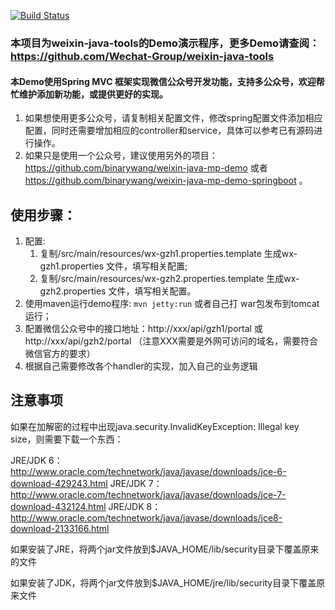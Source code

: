 [![Build Status](https://travis-ci.org/binarywang/weixin-java-mp-multi-demo.svg?branch=master)](https://travis-ci.org/binarywang/weixin-java-mp-multi-demo)
### 本项目为weixin-java-tools的Demo演示程序，更多Demo请查阅：https://github.com/Wechat-Group/weixin-java-tools

#### 本Demo使用Spring MVC 框架实现微信公众号开发功能，支持多公众号，欢迎帮忙维护添加新功能，或提供更好的实现。
1. 如果想使用更多公众号，请复制相关配置文件，修改spring配置文件添加相应配置，同时还需要增加相应的controller和service，具体可以参考已有源码进行操作。
1. 如果只是使用一个公众号，建议使用另外的项目：
https://github.com/binarywang/weixin-java-mp-demo 或者 https://github.com/binarywang/weixin-java-mp-demo-springboot 。

## 使用步骤：
1. 配置:
	1. 复制/src/main/resources/wx-gzh1.properties.template 生成wx-gzh1.properties 文件，填写相关配置;
	2. 复制/src/main/resources/wx-gzh2.properties.template 生成wx-gzh2.properties 文件，填写相关配置。		
1. 使用maven运行demo程序: `mvn jetty:run`  或者自己打 war包发布到tomcat运行；
1. 配置微信公众号中的接口地址：http://xxx/api/gzh1/portal 或 http://xxx/api/gzh2/portal （注意XXX需要是外网可访问的域名，需要符合微信官方的要求）
1. 根据自己需要修改各个handler的实现，加入自己的业务逻辑
	


## 注意事项
如果在加解密的过程中出现java.security.InvalidKeyException: Illegal key size，则需要下载一个东西：

JRE/JDK 6：http://www.oracle.com/technetwork/java/javase/downloads/jce-6-download-429243.html
JRE/JDK 7：http://www.oracle.com/technetwork/java/javase/downloads/jce-7-download-432124.html
JRE/JDK 8：http://www.oracle.com/technetwork/java/javase/downloads/jce8-download-2133166.html

如果安装了JRE，将两个jar文件放到$JAVA_HOME/lib/security目录下覆盖原来的文件

如果安装了JDK，将两个jar文件放到$JAVA_HOME/jre/lib/security目录下覆盖原来文件
